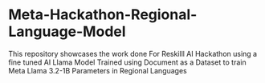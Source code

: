 # Meta-Hackathon-Regional-Language-Model
This repository showcases the work done For Reskilll AI Hackathon using a fine tuned AI Llama Model Trained using Document as a Dataset to train Meta Llama 3.2-1B Parameters in Regional Languages
